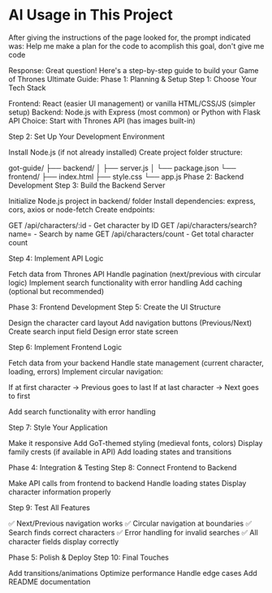 # AI Usage in This Project

After giving the instructions of the page looked for, the prompt indicated was:
Help me make a plan for the code to acomplish this goal, don't give me code

Response:
Great question! Here's a step-by-step guide to build your Game of Thrones Ultimate Guide:
Phase 1: Planning & Setup
Step 1: Choose Your Tech Stack

Frontend: React (easier UI management) or vanilla HTML/CSS/JS (simpler setup)
Backend: Node.js with Express (most common) or Python with Flask
API Choice: Start with Thrones API (has images built-in)

Step 2: Set Up Your Development Environment

Install Node.js (if not already installed)
Create project folder structure:

   got-guide/
   ├── backend/
   │   ├── server.js
   │   └── package.json
   └── frontend/
       ├── index.html
       ├── style.css
       └── app.js
Phase 2: Backend Development
Step 3: Build the Backend Server

Initialize Node.js project in backend/ folder
Install dependencies: express, cors, axios or node-fetch
Create endpoints:

GET /api/characters/:id - Get character by ID
GET /api/characters/search?name= - Search by name
GET /api/characters/count - Get total character count



Step 4: Implement API Logic

Fetch data from Thrones API
Handle pagination (next/previous with circular logic)
Implement search functionality with error handling
Add caching (optional but recommended)

Phase 3: Frontend Development
Step 5: Create the UI Structure

Design the character card layout
Add navigation buttons (Previous/Next)
Create search input field
Design error state screen

Step 6: Implement Frontend Logic

Fetch data from your backend
Handle state management (current character, loading, errors)
Implement circular navigation:

If at first character → Previous goes to last
If at last character → Next goes to first


Add search functionality with error handling

Step 7: Style Your Application

Make it responsive
Add GoT-themed styling (medieval fonts, colors)
Display family crests (if available in API)
Add loading states and transitions

Phase 4: Integration & Testing
Step 8: Connect Frontend to Backend

Make API calls from frontend to backend
Handle loading states
Display character information properly

Step 9: Test All Features

✅ Next/Previous navigation works
✅ Circular navigation at boundaries
✅ Search finds correct characters
✅ Error handling for invalid searches
✅ All character fields display correctly

Phase 5: Polish & Deploy
Step 10: Final Touches

Add transitions/animations
Optimize performance
Handle edge cases
Add README documentation


